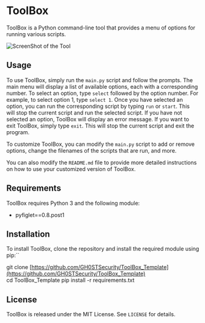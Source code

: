 
# ToolBox

ToolBox is a Python command-line tool that provides a menu of options for running various scripts.

![ScreenShot of the Tool](https://i.postimg.cc/JhkLPrBg/image-2023-08-20-000424756.png)

## Usage

To use ToolBox, simply run the `main.py` script and follow the prompts. The main menu will display a list of available options, each with a corresponding number. 
To select an option, type `select` followed by the option number. For example, to select option 1, type `select 1`. Once you have selected an option, you can run the corresponding script by typing `run` or `start`. This will stop the current script and run the selected script. If you have not selected an option, ToolBox will display an error message. If you want to exit ToolBox, simply type `exit`. This will stop the current script and exit the program. 

To customize ToolBox, you can modify the `main.py` script to add or remove options, change the filenames of the scripts that are run, and more. 

You can also modify the `README.md` file to provide more detailed instructions on how to use your customized version of ToolBox.

## Requirements

ToolBox requires Python 3 and the following module:

- pyfiglet==0.8.post1

## Installation

To install ToolBox, clone the repository and install the required module using pip:`` 

git clone [https://github.com/GH0STSecurity/ToolBox_Template](https://github.com/GH0STSecurity/ToolBox_Template)  
cd ToolBox_Template
pip install -r requirements.txt

 ## License

ToolBox is released under the MIT License. See `LICENSE` for details.
